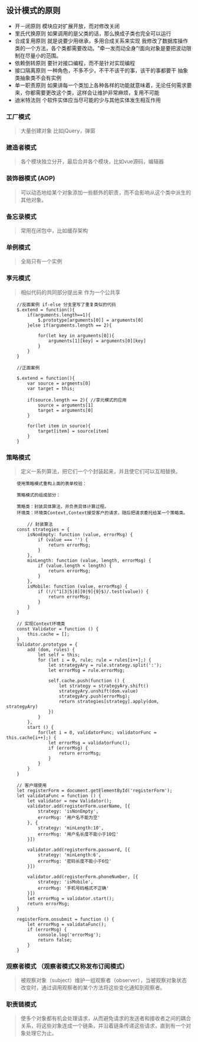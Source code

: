 ## 设计模式的原则
+ 开－闭原则 模块应对扩展开放，而对修改关闭
+ 里氏代换原则 如果调用的是父类的话，那么换成子类也完全可以运行
+ 合成复用原则 就是说要少用继承，多用合成关系来实现  我修改了数据库操作类的一个方法，各个类都需要改动。"牵一发而动全身"!面向对象是要把波动限制在尽量小的范围。
+ 依赖倒转原则 要针对接口编程，而不是针对实现编程
+ 接口隔离原则 一种角色，不多不少，不干不该干的事，该干的事都要干 抽象类抽象类不会有实例
+ 单一职责原则 如果讲每一个类加上各种各样的功能就意味着，无论任何需求要来，你都需要更改这个类，这样会让维护非常麻烦，复用不可能
+ 迪米特法则 个软件实体应当尽可能的少与其他实体发生相互作用



###  工厂模式
> 大量创建对象 比如jQuery，弹窗


### 建造者模式
> 各个模块独立分开，最后合并各个模块，比如vue源码，编辑器


### 装饰器模式 (AOP)
> 可以动态地给某个对象添加一些额外的职责，而不会影响从这个类中派生的其他对象。

### 备忘录模式
>  常用在闭包中，比如缓存架构

### 单例模式
> 全局只有一个实例

### 享元模式
> 相似代码的共同部分提出来 作为一个公共享
```
    //反面案例 if-else 分支里写了重复类似的代码
    $.extend = function(){
        if(arguments.length==1){
            $.prototype[arguments[0]] = arguments[0]
        }else if(arguments.length == 2){
            
            for(let key in arguments[0]){
                arguments[1][key] = arguments[0][key]
            }
        }
    }

    //正面案例

    $.extend = function(){
        var source = argments[0]
        var target = this;

        if(source.length == 2){ //享元模式的应用
            source = arguments[1]
            target = arguments[0]
        }

        for(let item in source){
            target[item] = source[item]
        }
    }
```
### 策略模式
> 定义一系列算法，把它们一个个封装起来，并且使它们可以互相替换。

```
    使用策略模式重构上面的表单校验：

    策略模式的组成部分：

    策略类：封装具体算法，并负责具体计算过程。
    环境类：环境类Context,Context接受客户的请求，随后把请求委托给某一个策略类。

        // 封装算法
    const strategies = {
        isNonEmpty: function (value, errorMsg) {
            if (value === '') {
                return errorMsg;
            }
        },
        minLength: function (value, length, errorMsg) {
            if (value.length < length) {
                return errorMsg;
            }
        },
        isMobile: function (value, errorMsg) {
            if (!/(^1[3|5|8][0|9]{9}$)/.test(value)) {
                return errorMsg;
            }
        }
    }

    // 实现Context环境类
    const Validator = function () {
        this.cache = [];
    }
    Validator.prototype = {
        add (dom, rules) {
            let self = this;
            for (let i = 0, rule; rule = rules[i++];) {
                let strategyAry = rule.strategy.split(':');
                let errorMsg = rule.errorMsg;

                self.cache.push(function () {
                    let strategy = strategyAry.shift()
                    strategyAry.unshift(dom.value)
                    strategyAry.push(errorMsg);
                    return strategies[strategy].apply(dom, strategyAry)
                })
            }
        },
        start () {
            for(let i = 0, validatorFunc; validatorFunc = this.cache[i++];) {
                let errorMsg = validatorFunc();
                if (errorMsg) {
                    return errorMsg;
                }
            }
        }
    }

    // 客户端使用
    let registerForm = document.getElementById('registerForm');
    let validataFunc = function () {
        let validator = new Validator();
        validator.add(registerForm.userName, [{
            strategy: 'isNonEmpty',
            errorMsg: '用户名不能为空'
        }, {
            strategy: 'minLength:10',
            errorMsg: '用户名长度不能小于10位'
        }])

        validator.add(registerForm.password, [{
            strategy: 'minLength:6',
            errorMsg: '密码长度不能小于6位'
        }])
        
        validator.add(registerForm.phoneNumber, [{
            strategy: 'isMobile',
            errorMsg: '手机号码格式不正确'
        }])
        let errorMsg = validator.start();
        return errorMsg;
    }

    registerForm.onsubmit = function () {
        let errorMsg = validataFunc();
        if (errorMsg) {
            console.log('errorMsg');
            return false;
        }
    }
```

### 观察者模式 （观察者模式又称发布订阅模式）
> 被观察对象（subject）维护一组观察者（observer），当被观察对象状态改变时，通过调用观察者的某个方法将这些变化通知到观察者。

### 职责链模式
> 使多个对象都有机会处理请求，从而避免请求的发送者和接收者之间的耦合关系，将这些对象连成一个链条，并沿着链条传递这些请求，直到有一个对象处理它为止。

